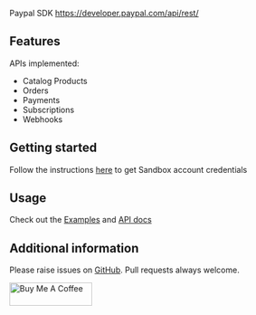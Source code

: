Paypal SDK <a href="https://developer.paypal.com/api/rest/">https://developer.paypal.com/api/rest/</a>

## Features

APIs implemented:
- Catalog Products
- Orders
- Payments
- Subscriptions
- Webhooks

## Getting started

Follow the instructions <a href="https://developer.paypal.com/api/rest/#link-getcredentials">here</a> to get Sandbox account credentials

## Usage

Check out the <a href="https://pub.dev/packages/paypal_sdk/example">Examples</a> and <a href="https://pub.dev/documentation/paypal_sdk/latest/">API docs</a> 

## Additional information

Please raise issues on <a href="https://github.com/Omnimind-Ltd/paypal-sdk/issues">GitHub</a>. Pull requests always welcome.

<a href="https://www.buymeacoffee.com/uJ8QjYHOKs" target="_blank">
<img src="https://i.imgur.com/jccWDIN.png" alt="Buy Me A Coffee" style="height: 41px !important;width: 146px !important;">
</a>

